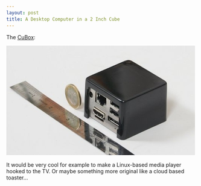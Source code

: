 ```yaml
---
layout: post
title: A Desktop Computer in a 2 Inch Cube
---
```


<p>
The <a href="http://www.solid-run.com/cubox">CuBox</a>:
</p>

<img src="/images/cubox.jpg"
  alt="The CuBox, a desktop computer in a 2 inch cube" />

<p>
It would be very cool for example to make a Linux-based media player hooked
to the TV. Or maybe something more original like a cloud based toaster...
</p>
